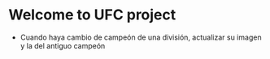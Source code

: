 # Welcome to UFC project

- Cuando haya cambio de campeón de una división, actualizar su imagen y la del antiguo campeón
